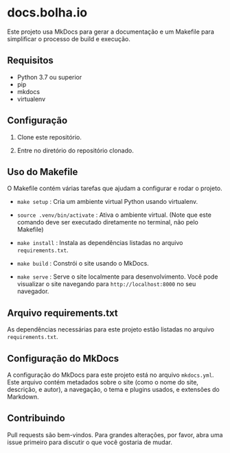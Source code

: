 # docs.bolha.io

Este projeto usa MkDocs para gerar a documentação e um Makefile para simplificar o processo de build e execução.

## Requisitos

- Python 3.7 ou superior
- pip
- mkdocs
- virtualenv

## Configuração

1. Clone este repositório.

2. Entre no diretório do repositório clonado.

## Uso do Makefile

O Makefile contém várias tarefas que ajudam a configurar e rodar o projeto.

- `make setup` : Cria um ambiente virtual Python usando virtualenv.

- `source .venv/bin/activate` : Ativa o ambiente virtual. (Note que este comando deve ser executado diretamente no terminal, não pelo Makefile)

- `make install` : Instala as dependências listadas no arquivo `requirements.txt`.

- `make build` : Constrói o site usando o MkDocs.

- `make serve` : Serve o site localmente para desenvolvimento. Você pode visualizar o site navegando para `http://localhost:8000` no seu navegador.

## Arquivo requirements.txt

As dependências necessárias para este projeto estão listadas no arquivo `requirements.txt`.

## Configuração do MkDocs

A configuração do MkDocs para este projeto está no arquivo `mkdocs.yml`. Este arquivo contém metadados sobre o site (como o nome do site, descrição, e autor), a navegação, o tema e plugins usados, e extensões do Markdown.

## Contribuindo

Pull requests são bem-vindos. Para grandes alterações, por favor, abra uma issue primeiro para discutir o que você gostaria de mudar.
